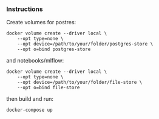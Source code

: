 
### Instructions

Create volumes for postres:

```
docker volume create --driver local \
    --opt type=none \
    --opt device=/path/to/your/folder/postgres-store \
    --opt o=bind postgres-store
```

and notebooks/mlflow:
```
docker volume create --driver local \
    --opt type=none \
    --opt device=/path/to/your/folder/file-store \
    --opt o=bind file-store

```

then build and run:

```
docker-compose up
```
